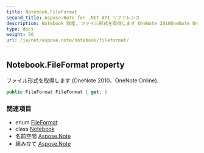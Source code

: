 ```yaml
---
title: Notebook.FileFormat
second_title: Aspose.Note for .NET API リファレンス
description: Notebook 財産. ファイル形式を取得します OneNote 2010OneNote Online.
type: docs
weight: 50
url: /ja/net/aspose.note/notebook/fileformat/
---
```

## Notebook.FileFormat property

ファイル形式を取得します (OneNote 2010、OneNote Online).

```csharp
public FileFormat FileFormat { get; }
```

### 関連項目

* enum [FileFormat](../../fileformat/)
* class [Notebook](../)
* 名前空間 [Aspose.Note](../../notebook/)
* 組み立て [Aspose.Note](../../../)



